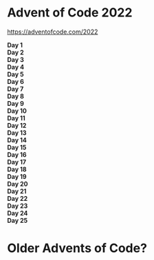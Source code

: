 # Advent of Code 2022

https://adventofcode.com/2022


**Day 1**<br>
**Day 2**<br>
**Day 3**<br>
**Day 4**<br>
**Day 5**<br>
**Day 6**<br>
**Day 7**<br>
**Day 8**<br>
**Day 9**<br>
**Day 10**<br>
**Day 11**<br>
**Day 12**<br>
**Day 13**<br>
**Day 14**<br>
**Day 15**<br>
**Day 16**<br>
**Day 17**<br>
**Day 18**<br>
**Day 19**<br>
**Day 20**<br>
**Day 21**<br>
**Day 22**<br>
**Day 23**<br>
**Day 24**<br>
**Day 25**<br>


Older Advents of Code?
======================
